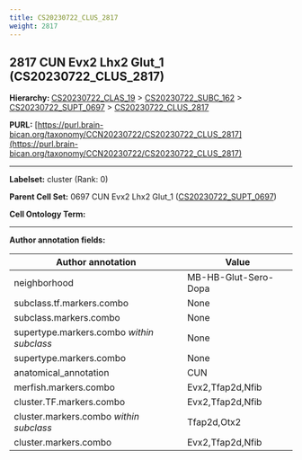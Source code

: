 ```yaml
---
title: CS20230722_CLUS_2817
weight: 2817
---
```

## 2817 CUN Evx2 Lhx2 Glut_1 (CS20230722_CLUS_2817)
<b>Hierarchy: </b>
[CS20230722_CLAS_19](../CS20230722_CLAS_19) >
[CS20230722_SUBC_162](../CS20230722_SUBC_162) >
[CS20230722_SUPT_0697](../CS20230722_SUPT_0697) >
[CS20230722_CLUS_2817](../CS20230722_CLUS_2817)

**PURL:** [https://purl.brain-bican.org/taxonomy/CCN20230722/CS20230722_CLUS_2817](https://purl.brain-bican.org/taxonomy/CCN20230722/CS20230722_CLUS_2817)

---


**Labelset:** cluster (Rank: 0)

**Parent Cell Set:** 0697 CUN Evx2 Lhx2 Glut_1 ([CS20230722_SUPT_0697](../CS20230722_SUPT_0697))



**Cell Ontology Term:** 

[MARKER GENES.]: #


---

[TRANSFERRED ANNOTATIONS.]: #


[AUTHOR ANNOTATION FIELDS.]: #


**Author annotation fields:**

| Author annotation | Value |
|-------------------|-------|
|neighborhood|MB-HB-Glut-Sero-Dopa|
|subclass.tf.markers.combo|None|
|subclass.markers.combo|None|
|supertype.markers.combo _within subclass_|None|
|supertype.markers.combo|None|
|anatomical_annotation|CUN|
|merfish.markers.combo|Evx2,Tfap2d,Nfib|
|cluster.TF.markers.combo|Evx2,Tfap2d,Nfib|
|cluster.markers.combo _within subclass_|Tfap2d,Otx2|
|cluster.markers.combo|Evx2,Tfap2d,Nfib|
